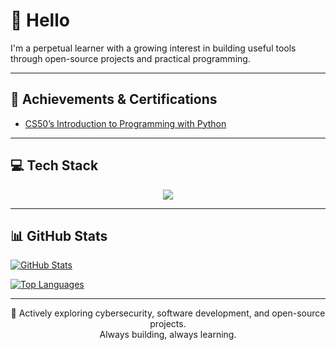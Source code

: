 # 👋 Hello

I'm a perpetual learner with a growing interest in building useful tools through open-source projects and practical programming.



---

## 🚀 Achievements & Certifications

- [CS50’s Introduction to Programming with Python](https://cs50.harvard.edu/certificates/1bddb4d1-4d91-4250-8a76-aaaa1cff9631)

---

## 💻 Tech Stack

<p align="center">
  <a href="https://www.python.org/"><img src="https://skillicons.dev/icons?i=python,kivy,c,cpp,linux,sqlite" /></a>
</p>



---

## 📊 GitHub Stats

[![GitHub Stats](https://github-readme-stats.vercel.app/api?username=lv1-duck&show_icons=true&theme=tokyonight)](https://github.com/lv1-duck)

[![Top Languages](https://github-readme-stats.vercel.app/api/top-langs/?username=lv1-duck&layout=compact&theme=tokyonight)](https://github.com/lv1-duck)



---

<p align="center">
  🔭 Actively exploring cybersecurity, software development, and open-source projects.  
  <br>Always building, always learning.
</p>

